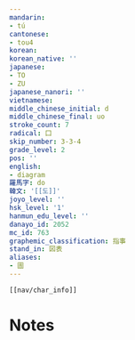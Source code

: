 ```yaml
---
mandarin:
- tú
cantonese:
- tou4
korean:
korean_native: ''
japanese:
- TO
- ZU
japanese_nanori: ''
vietnamese:
middle_chinese_initial: d
middle_chinese_final: uo
stroke_count: 7
radical: 囗
skip_number: 3-3-4
grade_level: 2
pos: ''
english:
- diagram
羅馬字: do
韓文: '[[도]]'
joyo_level: ''
hsk_level: '1'
hanmun_edu_level: ''
danayo_id: 2052
mc_id: 763
graphemic_classification: 指事
stand_in: 図表
aliases:
- 圖
---
```

```meta-bind-embed
[[nav/char_info]]
```

# Notes
